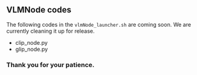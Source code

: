 ## VLMNode codes

The following codes in the `vlmNode_launcher.sh` are coming soon. We are currently cleaning it up for release.
- clip_node.py
- glip_node.py

### Thank you for your patience.
